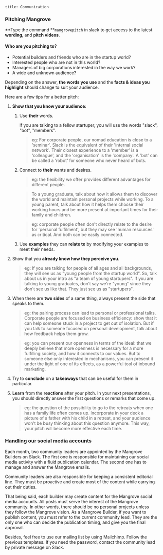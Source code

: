 ```
title: Communication
```

### Pitching Mangrove

**Type the command **`mangrovepitch` in slack to get access to the latest **wording**, and **pitch videos**.

#### Who are you pitching to? 

* Potential builders and friends who are in the startup world?
* Interested people who are not in this world?
* Managers of big corporations interested in the way we work?
* A wide and unknown audience? 

Depending on the answer, **the words you use** and the **facts & ideas you highlight** should change to suit your audience.

Here are a few tips for a better pitch:

1. **Show that you know your audience:**

   1. Use **their** words.

      If you are talking to a fellow startuper, you will use the words "slack", "bot", "members".

      > eg: For corporate people, our nomad education is close to a 'seminar'. Slack is the equivalent of their 'internal social network'. Their closest experience to a 'member' is a 'colleague', and the 'organisation' is the 'company'. A 'bot' can be called a 'robot' for someone who never heard of bots.

   2. Connect to **their** wants and desires.

      > eg: the flexibility we offer provides different advantages for different people.
      
      > To a young graduate, talk about how it allows them to discover the world and maintain personal projects while working.
      > To a young parent, talk about how it helps them choose their working hours and be more present at important times for their family and children.

      > eg: corporate people often don't directly relate to the desire for 'personal fulfilment', but they may see 'human resources' as critical. And both can be easily connected.

   3. Use **examples** they can **relate to** by modifying your examples to meet their needs.

2. Show that you **already know how they perceive you**.

   > eg: If you are talking for people of all ages and all backgrounds, they will see us as "young people from the startup world". So, talk about us in your intro as "a team of young startupers". If you are talking to young graduates, don't say we're "young" since they don't see us like that. They just see us as "startupers".

3. When there are **two sides** of a same thing, always present the side that speaks to them.

   > eg: the pairing process can lead to personal or professional talks. Corporate people are focused on business efficiency: show that it can help someone stuck in a project to get out of isolation. But if you talk to someone focused on personal development, talk about how feedback helps them grow.

   > eg: you can present our openness in terms of the ideal: that we deeply believe that more openness is necessary for a more fulfilling society, and how it connects to our values. But to someone else only interested in mechanisms, you can present it under the light of one of its effects, as a powerful tool of inbound marketing.

1. Try to **conclude** on a **takeaways** that can be useful for them in particular.

1. **Learn** from the **reactions** after your pitch. In your next presentations, you should directly answer the first questions or remarks that come up.

   > eg: the question of the possibility to go to the retreats when one has a family life often comes up. Incorporate in your deck a picture of a father with his child in a retreat, and your audience won't be busy thinking about this question anymore. This way, your pitch will become more effective each time.

### Handling our social media accounts

Each month, two community leaders are appointed by the Mangrove Builders on Slack.
The first one is responsible for maintaining our social media activity with a fluid publication calendar. The second one has to manage and answer the Mangrove emails.

Community leaders are also responsible for keeping a consistent editorial line. They must be proactive and create most of the content while carrying out their duties.

That being said, each builder may create content for the Mangrove social media accounts. All posts must serve the interest of the Mangrove community. In other words, there should be no personal projects unless they follow the Mangrove vision. As a Mangrove Builder, if you want to publish content, you must refer to the current community lead. They are the only one who can decide the publication timing, and give you the final approval.

Besides, feel free to use our mailing list by using Mailchimp. Follow the previous templates. If you need the password, contact the community lead by private message on Slack.
